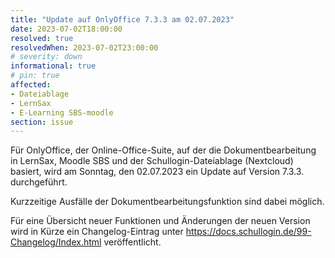 ```yaml
---
title: "Update auf OnlyOffice 7.3.3 am 02.07.2023"
date: 2023-07-02T18:00:00
resolved: true
resolvedWhen: 2023-07-02T23:00:00
# severity: down
informational: true
# pin: true 
affected:
- Dateiablage
- LernSax
- E-Learning SBS-moodle
section: issue
---
```


Für OnlyOffice, der Online-Office-Suite, auf der die Dokumentbearbeitung in LernSax, Moodle SBS und der Schullogin-Dateiablage (Nextcloud) basiert, wird am Sonntag, den 02.07.2023 ein Update auf Version 7.3.3. durchgeführt.

Kurzzeitige Ausfälle der Dokumentbearbeitungsfunktion sind dabei möglich.

Für eine Übersicht neuer Funktionen und Änderungen der neuen Version wird in Kürze ein Changelog-Eintrag unter https://docs.schullogin.de/99-Changelog/Index.html veröffentlicht.
